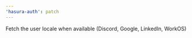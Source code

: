 ```yaml
---
'hasura-auth': patch
---
```


Fetch the user locale when available (Discord, Google, LinkedIn, WorkOS)
